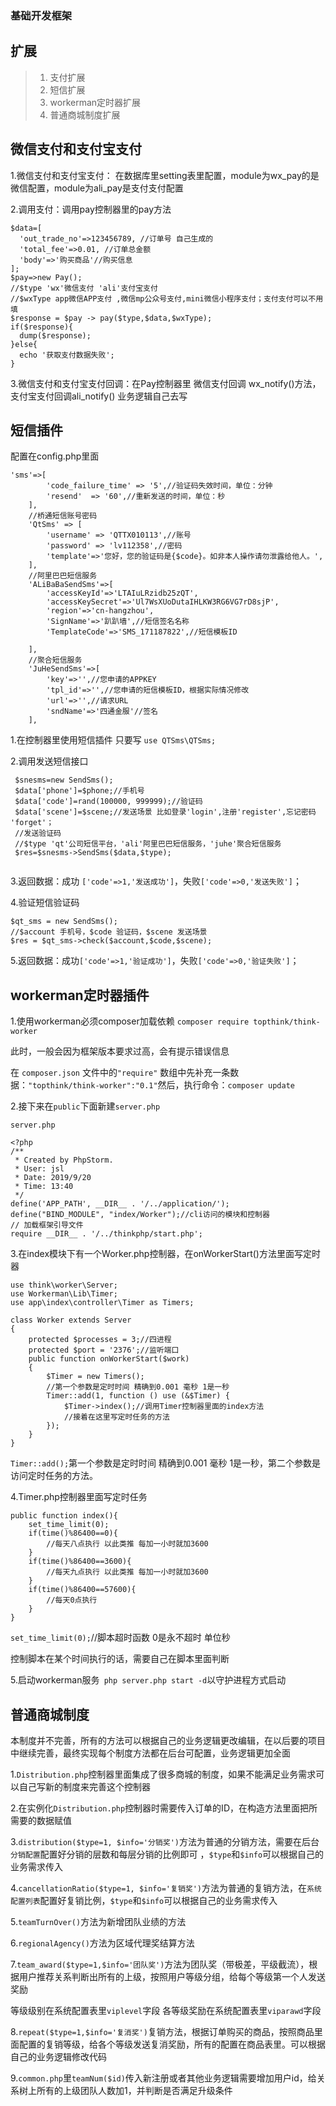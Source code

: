 ### 基础开发框架

## 扩展
>1. 支付扩展
>2. 短信扩展
>3. workerman定时器扩展
>4. 普通商城制度扩展
## 微信支付和支付宝支付
 1.微信支付和支付宝支付： 在数据库里setting表里配置，module为wx_pay的是微信配置，module为ali_pay是支付支付配置

 2.调用支付：调用pay控制器里的pay方法 
  ```
  $data=[
    'out_trade_no'=>123456789, //订单号 自己生成的
    'total_fee'=>0.01, //订单总金额
    'body'=>'购买商品'//购买信息
  ];
  $pay=>new Pay();
  //$type 'wx'微信支付 'ali'支付宝支付
  //$wxType app微信APP支付 ,微信mp公众号支付,mini微信小程序支付；支付支付可以不用填
  $response = $pay -> pay($type,$data,$wxType);
  if($response){
    dump($response);
  }else{
    echo '获取支付数据失败';
  }
  ```
3.微信支付和支付宝支付回调：在Pay控制器里 微信支付回调 wx_notify()方法，支付宝支付回调ali_notify() 业务逻辑自己去写 
  

## 短信插件

配置在config.php里面

```
'sms'=>[
        'code_failure_time' => '5',//验证码失效时间，单位：分钟
        'resend'  => '60',//重新发送的时间，单位：秒
    ],
    //桥通短信账号密码
    'QtSms' => [
        'username' => 'QTTX010113',//账号
        'password' => 'lv112358',//密码
        'template'=>'您好，您的验证码是{$code}。如非本人操作请勿泄露给他人。',
    ],
    //阿里巴巴短信服务
    'ALiBaBaSendSms'=>[
        'accessKeyId'=>'LTAIuLRzidb25zQT',
        'accessKeySecret'=>'Ul7WsXUoDutaIHLKW3RG6VG7rD8sjP',
        'region'=>'cn-hangzhou',
        'SignName'=>'趴趴墙',//短信签名名称
        'TemplateCode'=>'SMS_171187822',//短信模板ID

    ],
    //聚合短信服务
    'JuHeSendSms'=>[
        'key'=>'',//您申请的APPKEY
        'tpl_id'=>'',//您申请的短信模板ID，根据实际情况修改
        'url'=>'',//请求URL
        'sndName'=>'四通金服'//签名
    ],

```

1.在控制器里使用短信插件 只要写 `use QTSms\QTSms;`

2.调用发送短信接口
```
 $snesms=new SendSms();
 $data['phone']=$phone;//手机号
 $data['code']=rand(100000, 999999);//验证码
 $data['scene']=$scene;//发送场景 比如登录'login',注册'register',忘记密码 'forget'；
 //发送验证码
 //$type 'qt'公司短信平台，'ali'阿里巴巴短信服务，'juhe'聚合短信服务
 $res=$snesms->SendSms($data,$type);
 
```
3.返回数据：成功
`['code'=>1,'发送成功']`，失败`['code'=>0,'发送失败']`；

4.验证短信验证码
  ```
  $qt_sms = new SendSms();
  //$account 手机号，$code 验证码，$scene 发送场景
  $res = $qt_sms->check($account,$code,$scene);
  
  ```
  
 5.返回数据：成功`['code'=>1,'验证成功']`，失败`['code'=>0,'验证失败']`；
        
## workerman定时器插件

1.使用workerman必须composer加载依赖 `composer require topthink/think-worker`

此时，一般会因为框架版本要求过高，会有提示错误信息

在 `composer.json` 文件中的`"require"` 数组中先补充一条数据：`"topthink/think-worker":"0.1"`然后，执行命令：`composer update`

2.接下来在`public`下面新建`server.php`

```
server.php

<?php
/**
 * Created by PhpStorm.
 * User: jsl
 * Date: 2019/9/20
 * Time: 13:40
 */
define('APP_PATH', __DIR__ . '/../application/');
define("BIND_MODULE", "index/Worker");//cli访问的模块和控制器
// 加载框架引导文件
require __DIR__ . '/../thinkphp/start.php';

```
3.在index模块下有一个Worker.php控制器，在onWorkerStart()方法里面写定时器
```
use think\worker\Server;
use Workerman\Lib\Timer;
use app\index\controller\Timer as Timers; 

class Worker extends Server
{
    protected $processes = 3;//四进程
    protected $port = '2376';//监听端口
    public function onWorkerStart($work)
    {
        $Timer = new Timers();
        //第一个参数是定时时间 精确到0.001 毫秒 1是一秒
        Timer::add(1, function () use (&$Timer) {
            $Timer->index();//调用Timer控制器里面的index方法
            //接着在这里写定时任务的方法
        });
    }
}
```
`Timer::add();`第一个参数是定时时间 精确到0.001 毫秒 1是一秒，第二个参数是访问定时任务的方法。

4.Timer.php控制器里面写定时任务
```
public function index(){
    set_time_limit(0);
    if(time()%86400==0){
        //每天八点执行 以此类推 每加一小时就加3600
    }
    if(time()%86400==3600){
        //每天九点执行 以此类推 每加一小时就加3600
    }
    if(time()%86400==57600){
        //每天0点执行
    }
}

```
`set_time_limit(0);`//脚本超时函数 0是永不超时 单位秒

控制脚本在某个时间执行的话，需要自己在脚本里面判断

5.启动workerman服务` php server.php start -d`以守护进程方式启动
## 普通商城制度

本制度并不完善，所有的方法可以根据自己的业务逻辑更改编辑，在以后要的项目中继续完善，最终实现每个制度方法都在后台可配置，业务逻辑更加全面

1.`Distribution.php`控制器里面集成了很多商城的制度，如果不能满足业务需求可以自己写新的制度来完善这个控制器

2.在实例化`Distribution.php`控制器时需要传入订单的ID，在构造方法里面把所需要的数据赋值

3.`distribution($type=1, $info='分销奖')`方法为普通的分销方法，需要在后台`分销配置`配置好分销的层数和每层分销的比例即可 ，`$type`和`$info`可以根据自己的业务需求传入

4.`cancellationRatio($type=1, $info='复销奖')`方法为普通的复销方法，在`系统配置列表`配置好复销比例，`$type`和`$info`可以根据自己的业务需求传入
   
5.`teamTurnOver()`方法为新增团队业绩的方法

6.`regionalAgency()`方法为区域代理奖结算方法

7.`team_award($type=1,$info='团队奖')`方法为团队奖（带极差，平级截流），根据用户推荐关系判断出所有的上级，按照用户等级分组，给每个等级第一个人发送奖励

等级级别在系统配置表里`viplevel`字段 各等级奖励在系统配置表里`viparawd`字段

8.`repeat($type=1,$info='复消奖')`复销方法，根据订单购买的商品，按照商品里面配置的复销等级，给各个等级发送复消奖励，所有的配置在商品表里。可以根据自己的业务逻辑修改代码

9.`common.php`里`teamNum($id)`传入新注册或者其他业务逻辑需要增加用户id，给关系树上所有的上级团队人数加1，并判断是否满足升级条件
